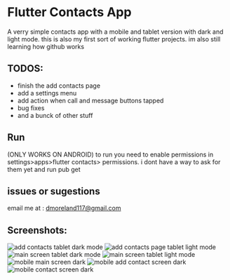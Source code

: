 # Flutter Contacts App

A verry simple contacts app with a mobile and tablet version with dark and light mode.
this is also my first sort of working flutter projects. im also still learning how github works

## TODOS:
* finish the add contacts page
* add a settings menu
* add action when call and message buttons tapped
* bug fixes
* and a bunck of other stuff

## Run
(ONLY WORKS ON ANDROID)
to run you need to enable permissions in settings>apps>flutter contacts> permissions. i dont have a way to ask for them yet and run pub get

## issues or sugestions
email me at : dmoreland117@gmail.com

## Screenshots:

![add contacts tablet dark mode](https://github.com/dmoreland117/Flutter-Contacts/blob/main/lib/screenshots/Screenshot_1623426030.png?raw=true)
![add contacts page tablet light mode](https://github.com/dmoreland117/Flutter-Contacts/blob/main/lib/screenshots/Screenshot_1623425981.png?raw=true)
![main screen tablet dark mode](https://github.com/dmoreland117/Flutter-Contacts/blob/main/lib/screenshots/Screenshot_1623426024.png?raw=true)
![main screen tablet light mode](https://github.com/dmoreland117/Flutter-Contacts/blob/main/lib/screenshots/Screenshot_1623425972.png?raw=true)
![mobile main screen dark](https://github.com/dmoreland117/Flutter-Contacts/blob/main/lib/screenshots/Screenshot_1623426235.png?raw=true)
![mobile add contact screen dark](https://github.com/dmoreland117/Flutter-Contacts/blob/main/lib/screenshots/Screenshot_1623426241.png?raw=true)
![mobile contact screen dark](https://github.com/dmoreland117/Flutter-Contacts/blob/main/lib/screenshots/Screenshot_1623426253.png?raw=true)